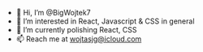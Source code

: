 - 👋 Hi, I’m @BigWojtek7
- 👀 I’m interested in React, Javascript & CSS in general
- 🌱 I’m currently polishing React, CSS
- 📫 Reach me at wojtasjg@icloud.com

<!---
BigWojtek7/BigWojtek7 is a ✨ special ✨ repository because its `README.md` (this file) appears on your GitHub profile.
You can click the Preview link to take a look at your changes.
--->
